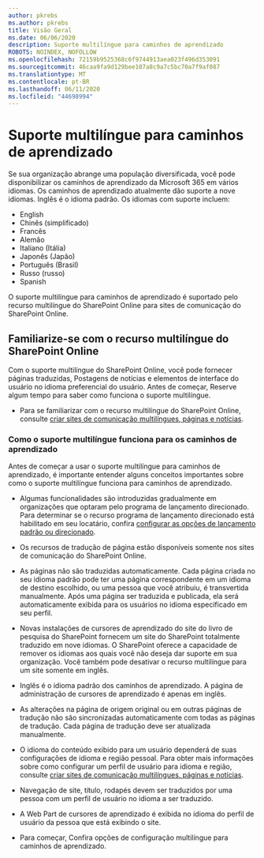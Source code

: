 ```yaml
---
author: pkrebs
ms.author: pkrebs
title: Visão Geral
ms.date: 06/06/2020
description: Suporte multilíngue para caminhos de aprendizado
ROBOTS: NOINDEX, NOFOLLOW
ms.openlocfilehash: 72159b9525368c6f9744913aea023f496d353091
ms.sourcegitcommit: 46caa9fa9d129bee107a8c9a7c5bc70a7f9af087
ms.translationtype: MT
ms.contentlocale: pt-BR
ms.lasthandoff: 06/11/2020
ms.locfileid: "44698994"
---
```

# <a name="multilingual-support-for-learning-pathways"></a>Suporte multilíngue para caminhos de aprendizado

Se sua organização abrange uma população diversificada, você pode disponibilizar os caminhos de aprendizado da Microsoft 365 em vários idiomas. Os caminhos de aprendizado atualmente dão suporte a nove idiomas. Inglês é o idioma padrão. Os idiomas com suporte incluem:   

- English    
- Chinês (simplificado)
- Francês
- Alemão
- Italiano (Itália)
- Japonês (Japão)
- Português (Brasil)
- Russo (russo)
- Spanish

O suporte multilíngue para caminhos de aprendizado é suportado pelo recurso multilíngue do SharePoint Online para sites de comunicação do SharePoint Online. 

## <a name="get-familiar-with-the-sharepoint-online-multilingual-feature"></a>Familiarize-se com o recurso multilíngue do SharePoint Online
Com o suporte multilíngue do SharePoint Online, você pode fornecer páginas traduzidas, Postagens de notícias e elementos de interface do usuário no idioma preferencial do usuário. Antes de começar, Reserve algum tempo para saber como funciona o suporte multilíngue. 
- Para se familiarizar com o recurso multilíngue do SharePoint Online, consulte [criar sites de comunicação multilíngues, páginas e notícias](https://support.office.com/en-us/article/2bb7d610-5453-41c6-a0e8-6f40b3ed750c). 

### <a name="how-multilingual-support-works-for-learning-pathways"></a>Como o suporte multilíngue funciona para os caminhos de aprendizado
Antes de começar a usar o suporte multilíngue para caminhos de aprendizado, é importante entender alguns conceitos importantes sobre como o suporte multilíngue funciona para caminhos de aprendizado. 

- Algumas funcionalidades são introduzidas gradualmente em organizações que optaram pelo programa de lançamento direcionado. Para determinar se o recurso programa de lançamento direcionado está habilitado em seu locatário, confira [configurar as opções de lançamento padrão ou direcionado](https://support.office.com/en-us/article/3b3adfa4-1777-4ff0-b606-fb8732101f47). 
- Os recursos de tradução de página estão disponíveis somente nos sites de comunicação do SharePoint Online.
- As páginas não são traduzidas automaticamente. Cada página criada no seu idioma padrão pode ter uma página correspondente em um idioma de destino escolhido, ou uma pessoa que você atribuiu, é transvertida manualmente. Após uma página ser traduzida e publicada, ela será automaticamente exibida para os usuários no idioma especificado em seu perfil.
- Novas instalações de cursores de aprendizado do site do livro de pesquisa do SharePoint fornecem um site do SharePoint totalmente traduzido em nove idiomas. O SharePoint oferece a capacidade de remover os idiomas aos quais você não deseja dar suporte em sua organização. Você também pode desativar o recurso multilíngue para um site somente em inglês. 
- Inglês é o idioma padrão dos caminhos de aprendizado. A página de administração de cursores de aprendizado é apenas em inglês. 
- As alterações na página de origem original ou em outras páginas de tradução não são sincronizadas automaticamente com todas as páginas de tradução. Cada página de tradução deve ser atualizada manualmente.
- O idioma do conteúdo exibido para um usuário dependerá de suas configurações de idioma e região pessoal. Para obter mais informações sobre como configurar um perfil de usuário para idioma e região, consulte [criar sites de comunicação multilíngues, páginas e notícias](https://support.office.com/en-us/article/2bb7d610-5453-41c6-a0e8-6f40b3ed750c). 
- Navegação de site, título, rodapés devem ser traduzidos por uma pessoa com um perfil de usuário no idioma a ser traduzido.
- A Web Part de cursores de aprendizado é exibida no idioma do perfil de usuário da pessoa que está exibindo o site. 

- Para começar, Confira opções de configuração multilíngue para caminhos de aprendizado. 
